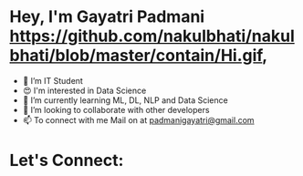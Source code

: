 # Hey, I'm Gayatri Padmani https://github.com/nakulbhati/nakulbhati/blob/master/contain/Hi.gif,

- 📖 I’m IT Student
- 😍 I'm interested in Data Science
- 🌱 I’m currently learning ML, DL, NLP and Data Science
- 👯 I’m looking to collaborate with other developers
- 📫 To connect with me Mail on at padmanigayatri@gmail.com

# Let's Connect:

